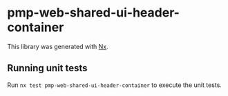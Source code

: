 # pmp-web-shared-ui-header-container

This library was generated with [Nx](https://nx.dev).

## Running unit tests

Run `nx test pmp-web-shared-ui-header-container` to execute the unit tests.
